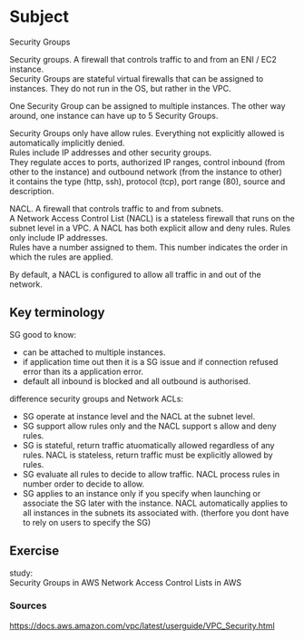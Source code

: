 # Subject
Security Groups

Security groups. A firewall that controls traffic to and from an ENI / EC2 instance.  
Security Groups are stateful virtual firewalls that can be assigned to instances. They do not run in the OS, but rather in the VPC.  

One Security Group can be assigned to multiple instances. The other way around, one instance can have up to 5 Security Groups.

Security Groups only have allow rules. Everything not explicitly allowed is automatically implicitly denied.  
Rules include IP addresses and other security groups.  
They regulate acces to ports, authorized IP ranges, control inbound (from other to the instance) and outbound network (from the instance to other)  
it contains the type (http, ssh), protocol (tcp), port range (80), source and description. 

NACL. A firewall that controls traffic to and from subnets.  
A Network Access Control List (NACL) is a stateless firewall that runs on the subnet level in a VPC.
A NACL has both explicit allow and deny rules. Rules only include IP addresses.  
Rules have a number assigned to them. This number indicates the order in which the rules are applied.

By default, a NACL is configured to allow all traffic in and out of the network.  

## Key terminology  
SG good to know:  
- can be attached to multiple instances.  
- if application time out then it is a SG issue and if connection refused error than its a application error.  
- default all inbound is blocked and all outbound is authorised.

difference security groups and Network ACLs:  

- SG operate at instance level and the NACL at the subnet level.  
- SG support allow rules only and the NACL support s allow and deny rules.  
- SG is stateful, return traffic atuomatically allowed regardless of any rules. NACL is stateless, return traffic must be explicitly allowed by rules.  
- SG evaluate all rules to decide to allow traffic. NACL process rules in number order to decide to allow.  
- SG applies to an instance only if you specify when launching or associate the SG later with the instance. NACL automatically applies to all instances in the subnets its associated with. (therfore you dont have to rely on users to specify the SG)

## Exercise
study:  
Security Groups in AWS
Network Access Control Lists in AWS  

### Sources
https://docs.aws.amazon.com/vpc/latest/userguide/VPC_Security.html  
